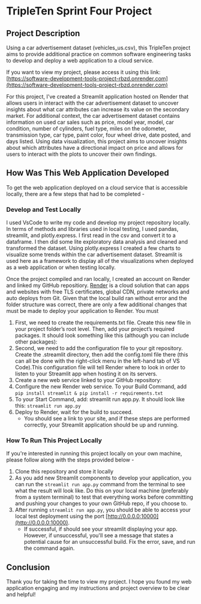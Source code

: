 # TripleTen Sprint Four Project

## Project Description 

Using a car advertisement dataset (vehicles_us.csv), this TripleTen project aims to provide additional practice on common software engineering tasks to develop and deploy a web application to a cloud service.  

If you want to view my project, please access it using this link: [https://software-development-tools-project-rbzd.onrender.com](https://software-development-tools-project-rbzd.onrender.com)

For this project, I've created a Streamlit application hosted on Render that allows users in interact with the car advertisement dataset to uncover insights about what car attributes can increase its value on the secondary market. For additional context, the car advertisement dataset contains information on used car sales such as price, model year, model, car condition, number of cylinders, fuel type, miles on the odometer, transmission type, car type, paint color, four wheel drive, date posted, and days listed. Using data visualization, this project aims to uncover insights about which attributes have a directional impact on price and allows for users to interact with the plots to uncover their own findings. 

## How Was This Web Application Developed

To get the web application deployed on a cloud service that is accessible locally, there are a few steps that had to be completed - 

### Develop and Test Locally
I used VsCode to write my code and develop my project repository locally. In terms of methods and libraries used in local testing, I used pandas, streamlit, and plotly.express. I first read in the csv and convert it to a dataframe. I then did some lite exploratory data analysis and cleaned and transformed the dataset. Using plotly.express I created a few charts to visualize some trends within the car advertisement dataset. Streamlit is used here as a framework to display all of the visualizations when deployed as a web application or when testing locally. 

Once the project compiled and ran locally, I created an account on Render and linked my GitHub repositiory. [Render](https://render.com/) is a cloud solution that can apps and websites with free TLS certificates, global CDN, private networks and auto deploys from Git. Given that the local build ran without error and the folder structure was correct, there are only a few additional changes that must be made to deploy your application to Render. You must 
1. First, we need to create the requirements.txt file. Create this new file in your project folder’s root level. Then, add your project’s required packages. It should look something like this (although you can include other packages):
2. Second, we need to add the configuration file to your git repository. Create the .streamlit directory, then add the config.toml file there (this can all be done with the right-click menu in the left-hand tab of VS Code).This configuration file will tell Render where to look in order to listen to your Streamlit app when hosting it on its servers.
3. Create a new web service linked to your GitHub repository:
4. Configure the new Render web service. To your Build Command, add ```pip install streamlit & pip install -r requirements.txt```
5. To your Start Command, add: streamlit run app.py. It should look like this: ```streamlit run app.py```
6. Deploy to Render, wait for the build to succeed.
    - You should see a link to your site, and if these steps are performed correctly, your Streamlit application should be up and running. 

### How To Run This Project Locally

If you're interested in running this project locally on your own machine, please follow along with the steps provided below - 
1. Clone this repository and store it locally
2. As you add new Streamlit components to develop your application, you can run the ```streamlit run app.py``` command from the terminal to see what the result will look like. Do this on your local machine (preferably from a system terminal) to test that everything works before committing and pushing your changes to your own GitHub repo, if you choose to. 
3. After running ```streamlit run app.py```, you should be able to access your local test deployment using the port [http://0.0.0.0:10000](http://0.0.0.0:10000).
     - If successful, if should see your streamlit displaying your app. However, if unsuccessful, you'll see a message that states a potential cause for an unsuccessful build. Fix the error, save, and run the command again. 
  
## Conclusion 
Thank you for taking the time to view my project. I hope you found my web application engaging and my instructions and project overview to be clear and helpful!

